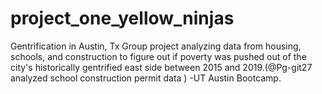 # project_one_yellow_ninjas
Gentrification in Austin, Tx Group project analyzing data from housing, schools, and construction to figure out if poverty was pushed out of the city's historically gentrified east side between 2015 and 2019.(@Pg-git27 analyzed school construction permit data ) -UT Austin Bootcamp.
